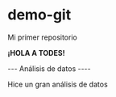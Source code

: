 # demo-git
Mi primer repositorio

**¡HOLA A TODES!**

--- Análisis de datos ----

Hice un gran análisis de datos